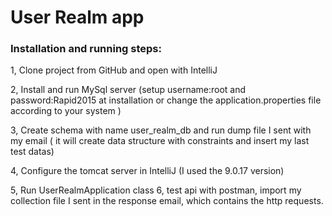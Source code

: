 # User Realm app

### Installation and running steps:

1, Clone project from GitHub and open with IntelliJ

2, Install and run MySql server (setup username:root and password:Rapid2015 at installation or change the application.properties file according to your system )

3, Create schema with name user_realm_db and run dump file I sent with my email ( it will create data structure with constraints and insert my last test datas)

4, Configure the tomcat server in IntelliJ (I used the 9.0.17 version)

5, Run UserRealmApplication class
6, test api with postman, import my collection file I sent in the response email, which contains the http requests.

